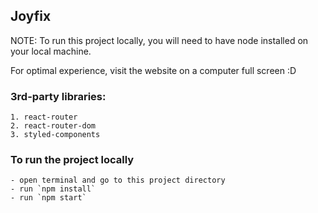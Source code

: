 ## Joyfix
NOTE: To run this project locally, you will need to have node installed on your local machine. 

For optimal experience, visit the website on a computer full screen :D

### 3rd-party libraries:
    1. react-router 
    2. react-router-dom
    3. styled-components

### To run the project locally 
    - open terminal and go to this project directory
    - run `npm install` 
    - run `npm start` 
    

